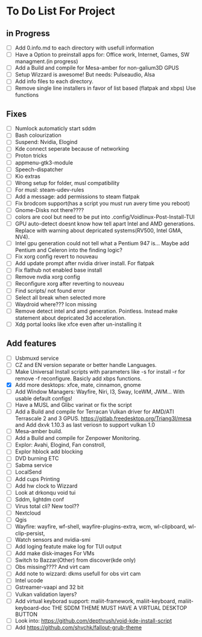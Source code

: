 # To Do List For Project
## in Progress
- [ ] Add 0.info.md to each directory with usefull information
- [ ] Have a Option to preinstall apps for: Office work, Internet, Games, SW managment.(in progress)
- [ ] Add a Build and compile for Mesa-amber for non-galium3D GPUS
- [ ] Setup Wizzard is awesome! But needs: Pulseaudio, Alsa
- [ ] Add info files to each directory.
- [ ] Remove single line installers in favor of list based (flatpak and xbps) Use functions 
## Fixes
- [ ] Numlock automaticly start sddm
- [ ] Bash colourization
- [ ] Suspend: Nvidia, Elogind
- [ ] Kde connect seperate because of networking
- [ ] Proton tricks
- [ ] appmenu-gtk3-module
- [ ] Speech-dispatcher
- [ ] Kio extras
- [ ] Wrong setup for folder, musl compatibility
- [ ] For musl: steam-udev-rules
- [ ] Add a message: add permissions to steam flatpak
- [ ] Fix brodcom support(has a script you must run avery time you reboot)
- [ ] Gnome-Disks not there????
- [ ] colors are cool but need to be put into .config/Voidlinux-Post-Install-TUI
- [ ] GPU auto-detect doesnt know how tell apart Intel and AMD generations. Replace with warning about depricated systems(RV500, Intel GMA, NV4).
- [ ] Intel gpu generation could not tell what a Pentium 947 is... Maybe add Pentium and Celeron into the finding logic? 
- [ ] Fix xorg config revert to nouveau
- [ ] Add update prompt after nvidia driver install. For flatpak
- [ ] Fix flathub not enabled base install
- [ ] Remove nvdia xorg config
- [ ] Reconfigure xorg after reverting to nouveau
- [ ] Find scripts/ not found error
- [ ] Select all break when selected more
- [ ] Waydroid where??? Icon missing
- [ ] Remove detect intel and amd generation. Pointless. Instead make statement about depricated 3d acceleration. 
- [ ] Xdg portal looks like xfce even after un-installing it

## Add features
- [ ] Usbmuxd service
- [ ] CZ and EN version separate or better handle Languages.
- [ ] Make Universal Install scripts with parameters like -s for install -r for remove -f reconfigure. Basicly add xbps functions.
- [X] Add more desktops: xfce, mate, cinnamon, gnome
- [ ] Add Window Managers: Wayfire, Niri, I3, Sway, IceWM, JWM... With usable default configs!
- [ ] Have a MUSL and Glibc varinat or fix the script
- [ ] Add a Build and compile for Terracan Vulkan driver for AMD/ATI Terrascale 2 and 3 GPUS. https://gitlab.freedesktop.org/Triang3l/mesa and Add dxvk 1.10.3 as last veriosn to support vulkan 1.0
- [ ] Mesa-amber build. 
- [ ] Add a Build and compile for Zenpower Monitoring.
- [ ] Explor: Avahi, Elogind, Fan constroll,
- [ ] Explor hblock add blocking
- [ ] DVD burning ETC
- [ ] Sabma service
- [ ] LocalSend
- [ ] Add cups Printing
- [ ] Add hw clock to Wizzard
- [ ] Look at drkonqu void tui
- [ ] Sddm, lightdm conf
- [ ] Virus total cli? New tool??
- [ ] Nextcloud
- [ ] Qgis
- [ ] Wayfire: wayfire, wf-shell, wayfire-plugins-extra, wcm, wl-clipboard, wl-clip-persist, 
- [ ] Watch sensors and nvidia-smi
- [ ] Add loging featute make log for TUI output
- [ ] Add make disk-images For VMs
- [ ] Switch to Bazzar(Other) from discover(kde only)
- [ ] Obs missing???? And virt cam
- [ ] Add note to wizzard: dkms usefull for obs virt cam
- [ ] Intel ucode
- [ ] Gstreamer-vaapi and 32 bit
- [ ] Vulkan validation layers?
- [ ] Add virtual keyborad support: maliit-framework, maliit-keyboard, maliit-keyboard-doc THE SDDM THEME MUST HAVE A VIRTUAL DESKTOP BUTTON
- [ ] Look into: https://github.com/depthrush/void-kde-install-script
- [ ] Add https://github.com/shvchk/fallout-grub-theme
